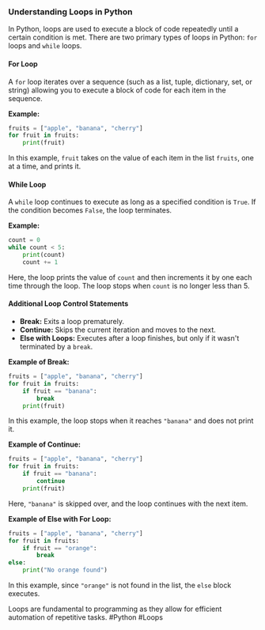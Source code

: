 ### Understanding Loops in Python

In Python, loops are used to execute a block of code repeatedly until a certain condition is met. There are two primary types of loops in Python: `for` loops and `while` loops.

#### For Loop
A `for` loop iterates over a sequence (such as a list, tuple, dictionary, set, or string) allowing you to execute a block of code for each item in the sequence.

**Example:**
```python
fruits = ["apple", "banana", "cherry"]
for fruit in fruits:
    print(fruit)
```
In this example, `fruit` takes on the value of each item in the list `fruits`, one at a time, and prints it.

#### While Loop
A `while` loop continues to execute as long as a specified condition is `True`. If the condition becomes `False`, the loop terminates.

**Example:**
```python
count = 0
while count < 5:
    print(count)
    count += 1
```
Here, the loop prints the value of `count` and then increments it by one each time through the loop. The loop stops when `count` is no longer less than 5.

#### Additional Loop Control Statements
- **Break:** Exits a loop prematurely.
- **Continue:** Skips the current iteration and moves to the next.
- **Else with Loops:** Executes after a loop finishes, but only if it wasn't terminated by a `break`.

**Example of Break:**
```python
fruits = ["apple", "banana", "cherry"]
for fruit in fruits:
    if fruit == "banana":
        break
    print(fruit)
```
In this example, the loop stops when it reaches `"banana"` and does not print it.

**Example of Continue:**
```python
fruits = ["apple", "banana", "cherry"]
for fruit in fruits:
    if fruit == "banana":
        continue
    print(fruit)
```
Here, `"banana"` is skipped over, and the loop continues with the next item.

**Example of Else with For Loop:**
```python
fruits = ["apple", "banana", "cherry"]
for fruit in fruits:
    if fruit == "orange":
        break
else:
    print("No orange found")
```
In this example, since `"orange"` is not found in the list, the `else` block executes.

Loops are fundamental to programming as they allow for efficient automation of repetitive tasks. #Python #Loops